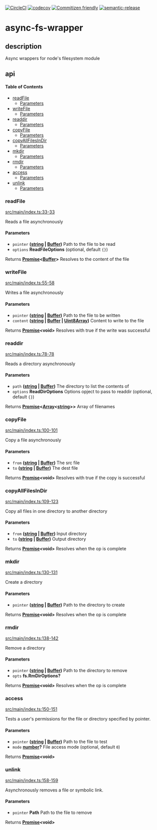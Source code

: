 [![CircleCI](https://circleci.com/gh/bbeesley/async-fs.svg?style=svg)](https://circleci.com/gh/bbeesley/async-fs) [![codecov](https://codecov.io/gh/bbeesley/async-fs/branch/master/graph/badge.svg)](https://codecov.io/gh/bbeesley/async-fs) [![Commitizen friendly](https://img.shields.io/badge/commitizen-friendly-brightgreen.svg)](http://commitizen.github.io/cz-cli/) [![semantic-release](https://img.shields.io/badge/%20%20%F0%9F%93%A6%F0%9F%9A%80-semantic--release-e10079.svg)](https://github.com/semantic-release/semantic-release)

# async-fs-wrapper

## description

Async wrappers for node's filesystem module

## api

<!-- Generated by documentation.js. Update this documentation by updating the source code. -->

#### Table of Contents

-   [readFile](#readfile)
    -   [Parameters](#parameters)
-   [writeFile](#writefile)
    -   [Parameters](#parameters-1)
-   [readdir](#readdir)
    -   [Parameters](#parameters-2)
-   [copyFile](#copyfile)
    -   [Parameters](#parameters-3)
-   [copyAllFilesInDir](#copyallfilesindir)
    -   [Parameters](#parameters-4)
-   [mkdir](#mkdir)
    -   [Parameters](#parameters-5)
-   [rmdir](#rmdir)
    -   [Parameters](#parameters-6)
-   [access](#access)
    -   [Parameters](#parameters-7)
-   [unlink](#unlink)
    -   [Parameters](#parameters-8)

### readFile

[src/main/index.ts:33-33](https://github.com/bbeesley/async-fs/blob/8eb860a94701188ac6396b60208058b9bc2cd1ff/src/main/index.ts#L33-L33 "Source code on GitHub")

Reads a file asynchronously

#### Parameters

-   `pointer` **([string](https://developer.mozilla.org/docs/Web/JavaScript/Reference/Global_Objects/String) \| [Buffer](https://nodejs.org/api/buffer.html))** Path to the file to be read
-   `options` **ReadFileOptions**  (optional, default `{}`)

Returns **[Promise](https://developer.mozilla.org/docs/Web/JavaScript/Reference/Global_Objects/Promise)&lt;[Buffer](https://nodejs.org/api/buffer.html)>** Resolves to the content of the file

### writeFile

[src/main/index.ts:55-58](https://github.com/bbeesley/async-fs/blob/8eb860a94701188ac6396b60208058b9bc2cd1ff/src/main/index.ts#L55-L58 "Source code on GitHub")

Writes a file asynchronously

#### Parameters

-   `pointer` **([string](https://developer.mozilla.org/docs/Web/JavaScript/Reference/Global_Objects/String) \| [Buffer](https://nodejs.org/api/buffer.html))** Path to the file to be written
-   `content` **([string](https://developer.mozilla.org/docs/Web/JavaScript/Reference/Global_Objects/String) \| [Buffer](https://nodejs.org/api/buffer.html) \| [Uint8Array](https://developer.mozilla.org/docs/Web/JavaScript/Reference/Global_Objects/Uint8Array))** Content to write to the file

Returns **[Promise](https://developer.mozilla.org/docs/Web/JavaScript/Reference/Global_Objects/Promise)&lt;void>** Resolves with true if the write was successful

### readdir

[src/main/index.ts:78-78](https://github.com/bbeesley/async-fs/blob/8eb860a94701188ac6396b60208058b9bc2cd1ff/src/main/index.ts#L78-L78 "Source code on GitHub")

Reads a directory asynchronously

#### Parameters

-   `path` **([string](https://developer.mozilla.org/docs/Web/JavaScript/Reference/Global_Objects/String) \| [Buffer](https://nodejs.org/api/buffer.html))** The directory to list the contents of
-   `options` **ReadDirOptions** Options opject to pass to readdir (optional, default `{}`)

Returns **[Promise](https://developer.mozilla.org/docs/Web/JavaScript/Reference/Global_Objects/Promise)&lt;[Array](https://developer.mozilla.org/docs/Web/JavaScript/Reference/Global_Objects/Array)&lt;[string](https://developer.mozilla.org/docs/Web/JavaScript/Reference/Global_Objects/String)>>** Array of filenames

### copyFile

[src/main/index.ts:100-101](https://github.com/bbeesley/async-fs/blob/8eb860a94701188ac6396b60208058b9bc2cd1ff/src/main/index.ts#L100-L101 "Source code on GitHub")

Copy a file asynchronously

#### Parameters

-   `from` **([string](https://developer.mozilla.org/docs/Web/JavaScript/Reference/Global_Objects/String) \| [Buffer](https://nodejs.org/api/buffer.html))** The src file
-   `to` **([string](https://developer.mozilla.org/docs/Web/JavaScript/Reference/Global_Objects/String) \| [Buffer](https://nodejs.org/api/buffer.html))** The dest file

Returns **[Promise](https://developer.mozilla.org/docs/Web/JavaScript/Reference/Global_Objects/Promise)&lt;void>** Resolves with true if the copy is successful

### copyAllFilesInDir

[src/main/index.ts:109-123](https://github.com/bbeesley/async-fs/blob/8eb860a94701188ac6396b60208058b9bc2cd1ff/src/main/index.ts#L109-L123 "Source code on GitHub")

Copy all files in one directory to another directory

#### Parameters

-   `from` **([string](https://developer.mozilla.org/docs/Web/JavaScript/Reference/Global_Objects/String) \| [Buffer](https://nodejs.org/api/buffer.html))** Input directory
-   `to` **([string](https://developer.mozilla.org/docs/Web/JavaScript/Reference/Global_Objects/String) \| [Buffer](https://nodejs.org/api/buffer.html))** Output directory

Returns **[Promise](https://developer.mozilla.org/docs/Web/JavaScript/Reference/Global_Objects/Promise)&lt;void>** Resolves when the op is complete

### mkdir

[src/main/index.ts:130-131](https://github.com/bbeesley/async-fs/blob/8eb860a94701188ac6396b60208058b9bc2cd1ff/src/main/index.ts#L130-L131 "Source code on GitHub")

Create a directory

#### Parameters

-   `pointer` **([string](https://developer.mozilla.org/docs/Web/JavaScript/Reference/Global_Objects/String) \| [Buffer](https://nodejs.org/api/buffer.html))** Path to the directory to create

Returns **[Promise](https://developer.mozilla.org/docs/Web/JavaScript/Reference/Global_Objects/Promise)&lt;void>** Resolves when the op is complete

### rmdir

[src/main/index.ts:138-142](https://github.com/bbeesley/async-fs/blob/8eb860a94701188ac6396b60208058b9bc2cd1ff/src/main/index.ts#L138-L142 "Source code on GitHub")

Remove a directory

#### Parameters

-   `pointer` **([string](https://developer.mozilla.org/docs/Web/JavaScript/Reference/Global_Objects/String) \| [Buffer](https://nodejs.org/api/buffer.html))** Path to the directory to remove
-   `opts` **fs.RmDirOptions?** 

Returns **[Promise](https://developer.mozilla.org/docs/Web/JavaScript/Reference/Global_Objects/Promise)&lt;void>** Resolves when the op is complete

### access

[src/main/index.ts:150-151](https://github.com/bbeesley/async-fs/blob/8eb860a94701188ac6396b60208058b9bc2cd1ff/src/main/index.ts#L150-L151 "Source code on GitHub")

Tests a user's permissions for the file or directory specified by pointer.

#### Parameters

-   `pointer` **([string](https://developer.mozilla.org/docs/Web/JavaScript/Reference/Global_Objects/String) \| [Buffer](https://nodejs.org/api/buffer.html))** Path to the file to test
-   `mode` **[number](https://developer.mozilla.org/docs/Web/JavaScript/Reference/Global_Objects/Number)?** File access mode (optional, default `0`)

Returns **[Promise](https://developer.mozilla.org/docs/Web/JavaScript/Reference/Global_Objects/Promise)&lt;void>** 

### unlink

[src/main/index.ts:158-159](https://github.com/bbeesley/async-fs/blob/8eb860a94701188ac6396b60208058b9bc2cd1ff/src/main/index.ts#L158-L159 "Source code on GitHub")

Asynchronously removes a file or symbolic link.

#### Parameters

-   `pointer` **Path** Path to the file to remove

Returns **[Promise](https://developer.mozilla.org/docs/Web/JavaScript/Reference/Global_Objects/Promise)&lt;void>** 
